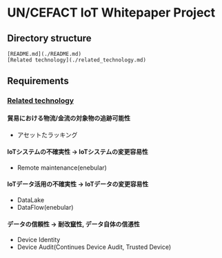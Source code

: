 # UN/CEFACT IoT Whitepaper Project

## Directory structure

```
[README.md](./README.md)
[Related technology](./related_technology.md)
```

## Requirements

### [Related technology](./related_technology.md)

#### 貿易における物流/金流の対象物の追跡可能性

* アセットたラッキング

#### IoTシステムの不確実性 -> IoTシステムの変更容易性

* Remote maintenance(enebular)

#### IoTデータ活用の不確実性 -> IoTデータの変更容易性

* DataLake
* DataFlow(enebular)

#### データの信頼性 -> 耐改竄性, データ自体の信憑性

* Device Identity
* Device Audit(Continues Device Audit, Trusted Device)
